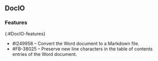 ## DocIO

### Features
{:#DocIO-features}

* \#I249958 – Convert the Word document to a Markdown file.
* \#FB-38025 – Preserve new line characters in the table of contents entries of the Word document.